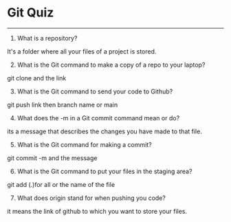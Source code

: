 # Git Quiz

---

1. What is a repository?

<!-- Write your answer under here -->

It's a folder where all your files of a project is stored.

2. What is the Git command to make a copy of a repo to your laptop?

<!-- Write your answer under here -->

git clone and the link

3. What is the Git command to send your code to Github?

<!-- Write your answer under here -->

git push link then branch name or main

4. What does the -m in a Git commit command mean or do?

<!-- Write your answer here -->

its a message that describes the changes you have made to that file.

5. What is the Git command for making a commit?

<!-- Write your answer here -->

git commit -m and the message

6. What is the Git command to put your files in the staging area?

<!-- Write your answer here -->

git add (.)for all or the name of the file

7. What does origin stand for when pushing you code?

<!-- Write your answer here -->

it means the link of github to which you want to store your files.
